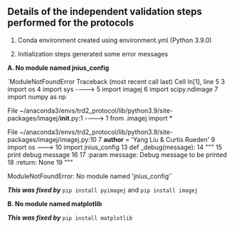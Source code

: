 ## Details of the independent validation steps performed for the protocols

1. Conda environment created using environment.yml (Python 3.9.0)

2. Initialization steps generated some error messages

**A. No module named jnius_config**

`ModuleNotFoundError                       Traceback (most recent call last)
Cell In[1], line 5
      3 import os
      4 import sys
----> 5 import imagej
      6 import scipy.ndimage
      7 import numpy as np

File ~/anaconda3/envs/trd2_protocol/lib/python3.9/site-packages/imagej/__init__.py:1
----> 1 from .imagej import *

File ~/anaconda3/envs/trd2_protocol/lib/python3.9/site-packages/imagej/imagej.py:10
      7 __author__ = 'Yang Liu & Curtis Rueden'
      9 import os
---> 10 import jnius_config
     13 def _debug(message):
     14     """
     15     print debug message
     16 
     17     :param message: Debug message to be printed
     18     :return: None
     19     """

ModuleNotFoundError: No module named 'jnius_config'`

***This was fixed by*** `pip install pyimagej` and `pip install imagej`

**B. No module named matplotlib**

***This was fixed by*** `pip install matplotlib`